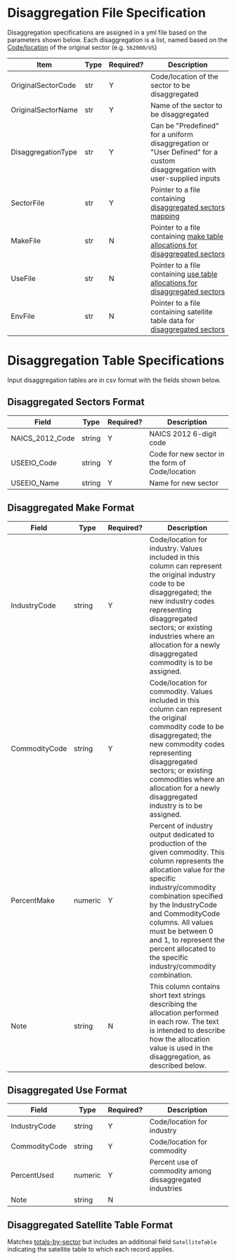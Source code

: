 # Disaggregation File Specification
Disaggregation specifications are assigned in a yml file based on the parameters shown below. Each disaggregation is a list, named based on the [Code/location](https://github.com/USEPA/useeior/tree/master/format_specs/model.md/#sector-meta) of the original sector (e.g. `562000/US`)

| Item | Type | Required? | Description |
| --- | --- | --- | --------- |
| OriginalSectorCode | str | Y | Code/location of the sector to be disaggregated |
| OriginalSectorName | str | Y | Name of the sector to be disaggregated |
| DisaggregationType | str | Y |  Can be "Predefined" for a uniform disaggregation or "User Defined" for a custom disaggregation with user-supplied inputs|
| SectorFile | str | Y | Pointer to a file containing [disaggregated sectors mapping](#disaggregated-sectors-format)  |
| MakeFile | str | N | Pointer to a file containing [make table allocations for disaggregated sectors](#disaggregated-make-format) |
| UseFile | str | N | Pointer to a file containing [use table allocations for disaggregated sectors](#disaggregated-use-format) |
| EnvFile | str | N | Pointer to a file containing satellite table data for [disaggregated sectors](#disaggregated-satellite-table-format) |

# Disaggregation Table Specifications
Input disaggregation tables are in csv format with the fields shown below.

## Disaggregated Sectors Format
| Field | Type | Required? | Description |
| --- | --- | --- | ---
| NAICS_2012_Code | string | Y | NAICS 2012 6-digit code |
| USEEIO_Code | string | Y | Code for new sector in the form of Code/location |
| USEEIO_Name | string | Y | Name for new sector |

## Disaggregated Make Format
Field | Type | Required? | Description |
-- | -- | -- | -- |
IndustryCode | string | Y | Code/location for industry. Values included in this column can represent the original industry code to be disaggregated; the new industry codes representing disaggregated sectors; or existing industries where an allocation for a newly disaggregated commodity is to be assigned.  |
CommodityCode | string | Y | Code/location for commodity. Values included in this column can represent the original commodity code to be disaggregated; the new commodity codes representing disaggregated sectors; or existing commodities where an allocation for a newly disaggregated industry is to be assigned.  |
PercentMake | numeric | Y | Percent of industry output dedicated to production of the given commodity. This column represents the allocation value for the specific industry/commodity combination specified by the IndustryCode and CommodityCode columns. All values must be between 0 and 1, to represent the percent allocated to the specific industry/commodity combination. |
Note | string | N |  This column contains short text strings describing the allocation performed in each row. The text is intended to describe how the allocation value is used in the disaggregation, as described below. |

## Disaggregated Use Format
Field | Type | Required? | Description |
-- | -- | -- | -- |
IndustryCode | string | Y | Code/location for industry |
CommodityCode | string | Y | Code/location for commodity |
PercentUsed | numeric | Y | Percent use of commodity among dissaggregated industries |
Note | string | N | |

## Disaggregated Satellite Table Format
Matches [totals-by-sector](https://github.com/USEPA/useeior/tree/master/format_specs/model.md#Satellite-Tables) but includes an additional field `SatelliteTable` indicating the satellite table to which each record applies.

